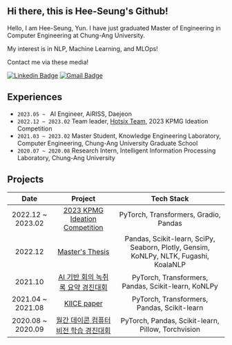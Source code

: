 ## Hi there, this is Hee-Seung's Github!

Hello, I am Hee-Seung, Yun. I have just graduated Master of Engineering in Computer Engineering at Chung-Ang University.

My interest is in NLP, Machine Learning, and MLOps!

Contact me via these media!

[![Linkedin Badge](https://img.shields.io/badge/-LinkedIn-blue?style=flat-square&logo=Linkedin&logoColor=white&link=https://www.linkedin.com/in/yunihg/)](https://www.linkedin.com/in/yunihg/) 
[![Gmail Badge](https://img.shields.io/badge/-Gmail-d14836?style=flat-square&logo=Gmail&logoColor=white&link=mailto:yoonihg@gmail.com)](mailto:yoonihg@gmail.com)

## Experiences
- `2023.05 ~ ` AI Engineer, AiRISS, Daejeon
- `2022.12 ~ 2023.02` Team leader, [Hotsix Team](https://github.com/kpmg-hotsix/kpmg_hotsix_chatbot), 2023 KPMG Ideation Competition
- `2021.03 ~ 2023.02` Master Student, Knowledge Engineering Laboratory, Computer Engineering, Chung-Ang University Graduate School
- `2020.07 ~ 2020.08` Research Intern, Intelligent Information Processing Laboratory, Chung-Ang University

## Projects

| Date | Project | Tech Stack |
|:--------------:|:--------------------------:|:------------------------------:|
| 2022.12 ~ 2023.02 | [2023 KPMG Ideation Competition](https://github.com/kpmg-hotsix/kpmg_hotsix_chatbot) | PyTorch, Transformers, Gradio, Pandas|
| 2022.12 | [Master's Thesis](https://github.com/HenryYoon/thesis) | Pandas, Scikit-learn, SciPy, Seaborn, Plotly, Gensim, KoNLPy, NLTK, Fugashi, KoalaNLP|
| 2021.10 | [AI 기반 회의 녹취록 요약 경진대회](https://github.com/HenryYoon/dacon_meeting) | PyTorch, Transformers, Pandas, Scikit-learn, KoNLPy |
| 2021.04  ~ 2021.08 | [KIICE paper](https://github.com/HenryYoon/auto-factcheck) | PyTorch, Transformers, Pandas, Scikit-learn |
| 2020.08  ~ 2020.09 | [월간 데이콘 컴퓨터 비전 학습 경진대회](https://github.com/HenryYoon/dacon_mnist) | PyTorch, Pandas, Scikit-learn, Pillow, Torchvision |





